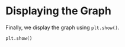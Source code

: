 # Displaying the Graph

Finally, we display the graph using `plt.show()`.

```python
plt.show()
```
